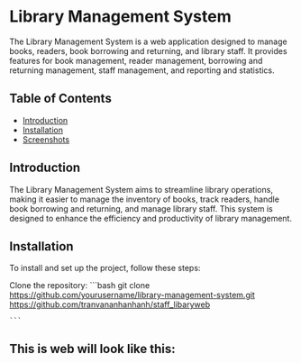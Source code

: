 # Library Management System

The Library Management System is a web application designed to manage books, readers, book borrowing and returning, and library staff. It provides features for book management, reader management, borrowing and returning management, staff management, and reporting and statistics.

## Table of Contents

- [Introduction](#introduction)
- [Installation](#installation)
- [Screenshots](#screenshots)


## Introduction

The Library Management System aims to streamline library operations, making it easier to manage the inventory of books, track readers, handle book borrowing and returning, and manage library staff. This system is designed to enhance the efficiency and productivity of library management.

## Installation

To install and set up the project, follow these steps:

Clone the repository:
    ```bash
    git clone
    https://github.com/yourusername/library-management-system.git
    https://github.com/tranvananhanhanh/staff_libaryweb
    
    ```


## This is web will look like this:



